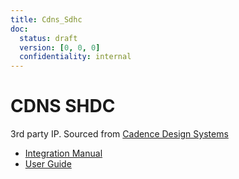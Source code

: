 ```yaml
---
title: Cdns_Sdhc
doc:
  status: draft
  version: [0, 0, 0]
  confidentiality: internal
---
```

# CDNS SHDC

3rd party IP. Sourced from [Cadence Design Systems](https://www.cadence.com/en_US/home.html)

- [Integration Manual](./cdns_sdhc_integration_manual.pdf)
- [User Guide](./cdns_sdhc_userguide.pdf)
